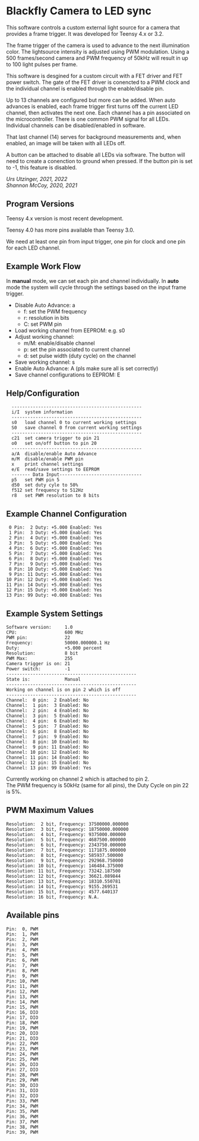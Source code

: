 # Blackfly Camera to LED sync
This software controls a custom external light source for a camera that provides a frame trigger. It was developed for Teensy 4.x or 3.2.    

The frame trigger of the camera is used to advance to the next illumination color. The lightsource intensity is adjusted using PWM modulation.  Using a 500 frames/second camera and PWM frequency of 50kHz will result in up to 100 light pulses per frame.

This software is desgined for a custom circuit with a FET driver and FET power switch. The gate of the FET driver is conencted to a PWM clock and the individual channel is enabled through the enable/disable pin. 

Up to 13 channels are configured but more can be added. When auto advances is enabled, each frame trigger first turns off the current LED channel, then activates the next one. Each channel has a pin associated on the microcontroller. There is one common PWM signal for all LEDs. Individual channels can be disabled/enabled in software. 

That last channel (14) serves for background measurements and, when enabled, an image will be taken with all LEDs off. 

A button can be attached to disable all LEDs via software. The button will need to create a conenction to ground when pressed. If the button pin is set to -1, this feature is disabled.

*Urs Utzinger, 2021, 2022*  
*Shannon McCoy, 2020, 2021*

## Program Versions
Teensy 4.x version is most recent development.

Teensy 4.0 has more pins available than Teensy 3.0.

We need at least one pin from input trigger, one pin for clock and one pin for each LED channel.
## Example Work Flow

In **manual** mode, we can set each pin and channel individually. In **auto** mode the system will cycle through the settings based on the input frame trigger.

  - Disable Auto Advance: a
    - f:   set the PWM frequency
    - r:   resolution in bits
    - C:   set PWM pin
  - Load working channel from EEPROM: e.g. s0
  - Adjust working channel:
    - m/M: enable/disable channel
    - p:   set the pin associated to current channel
    - d:   set pulse width (duty cycle) on the channel
  - Save working channel: s
  - Enable Auto Advance:  A (pls make sure all is set correctly)
  - Save channel configurations to EEPROM: E

## Help/Configuration
```
  -------------------------------------------------
  i/I  system information
  -------------------------------------------------
  s0   load channel 0 to current working settings
  S0   save channel 0 from current working settings
  -------------------------------------------------
  c21  set camera trigger to pin 21
  o0   set on/off button to pin 20
  -------------------------------------------------
  a/A  disable/enable Auto Advance 
  m/M  disable/enable PWM pin 
  x    print channel settings
  e/E  read/save settings to EEPROM
  ------- Data Input-------------------------------
  p5   set PWM pin 5
  d50  set duty cyle to 50%
  f512 set frequency to 512Hz
  r8   set PWM resolution to 8 bits
```

## Example Channel Configuration
```
 0 Pin:  2 Duty: +5.000 Enabled: Yes
 1 Pin:  3 Duty: +5.000 Enabled: Yes
 2 Pin:  4 Duty: +5.000 Enabled: Yes
 3 Pin:  5 Duty: +5.000 Enabled: Yes
 4 Pin:  6 Duty: +5.000 Enabled: Yes
 5 Pin:  7 Duty: +5.000 Enabled: Yes
 6 Pin:  8 Duty: +5.000 Enabled: Yes
 7 Pin:  9 Duty: +5.000 Enabled: Yes
 8 Pin: 10 Duty: +5.000 Enabled: Yes
 9 Pin: 11 Duty: +5.000 Enabled: Yes
10 Pin: 12 Duty: +5.000 Enabled: Yes
11 Pin: 14 Duty: +5.000 Enabled: Yes
12 Pin: 15 Duty: +5.000 Enabled: Yes
13 Pin: 99 Duty: +0.000 Enabled: Yes
```

## Example System Settings
```
Software version:     1.0
CPU:                  600 MHz
PWM pin:              22
Frequency:            50000.000000.1 Hz
Duty:                 +5.000 percent
Resolution:           8 bit
PWM Max:              255
Camera trigger is on: 21
Power switch:         -1
-------------------------------------------------
State is:             Manual
-------------------------------------------------
Working on channel is on pin 2 which is off
-------------------------------------------------
Channel:  0 pin:  2 Enabled: No
Channel:  1 pin:  3 Enabled: No
Channel:  2 pin:  4 Enabled: No
Channel:  3 pin:  5 Enabled: No
Channel:  4 pin:  6 Enabled: No
Channel:  5 pin:  7 Enabled: No
Channel:  6 pin:  8 Enabled: No
Channel:  7 pin:  9 Enabled: No
Channel:  8 pin: 10 Enabled: No
Channel:  9 pin: 11 Enabled: No
Channel: 10 pin: 12 Enabled: No
Channel: 11 pin: 14 Enabled: No
Channel: 12 pin: 15 Enabled: No
Channel: 13 pin: 99 Enabled: Yes
```

Currently working on channel 2 which is attached to pin 2.  
The PWM frequency is 50kHz (same for all pins), the Duty Cycle on pin 22 is 5%.

## PWM Maximum Values
```
Resolution:  2 bit, Frequency: 37500000.000000
Resolution:  3 bit, Frequency: 18750000.000000
Resolution:  4 bit, Frequency: 9375000.000000
Resolution:  5 bit, Frequency: 4687500.000000
Resolution:  6 bit, Frequency: 2343750.000000
Resolution:  7 bit, Frequency: 1171875.000000
Resolution:  8 bit, Frequency: 585937.500000
Resolution:  9 bit, Frequency: 292968.750000
Resolution: 10 bit, Frequency: 146484.375000
Resolution: 11 bit, Frequency: 73242.187500
Resolution: 12 bit, Frequency: 36621.089844
Resolution: 13 bit, Frequency: 18310.550781
Resolution: 14 bit, Frequency: 9155.269531
Resolution: 15 bit, Frequency: 4577.640137
Resolution: 16 bit, Frequency: N.A.
```

## Available pins
```
Pin:  0, PWM
Pin:  1, PWM
Pin:  2, PWM
Pin:  3, PWM
Pin:  4, PWM
Pin:  5, PWM
Pin:  6, PWM
Pin:  7, PWM
Pin:  8, PWM
Pin:  9, PWM
Pin: 10, PWM
Pin: 11, PWM
Pin: 12, PWM
Pin: 13, PWM
Pin: 14, PWM
Pin: 15, PWM
Pin: 16, DIO
Pin: 17, DIO
Pin: 18, PWM
Pin: 19, PWM
Pin: 20, DIO
Pin: 21, DIO
Pin: 22, PWM
Pin: 23, PWM
Pin: 24, PWM
Pin: 25, PWM
Pin: 26, DIO
Pin: 27, DIO
Pin: 28, PWM
Pin: 29, PWM
Pin: 30, DIO
Pin: 31, DIO
Pin: 32, DIO
Pin: 33, PWM
Pin: 34, PWM
Pin: 35, PWM
Pin: 36, PWM
Pin: 37, PWM
Pin: 38, PWM
Pin: 39, PWM
```
